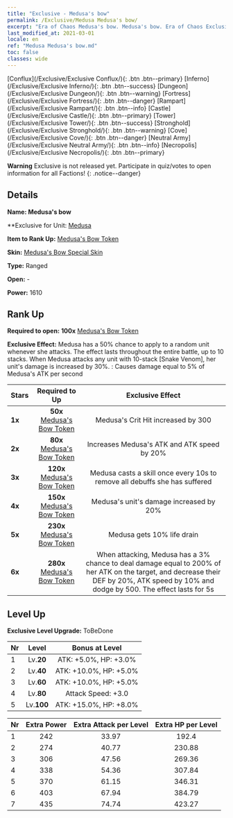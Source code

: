 ```yaml
---
title: "Exclusive - Medusa's bow"
permalink: /Exclusive/Medusa Medusa's bow/
excerpt: "Era of Chaos Medusa's bow. Medusa's bow. Era of Chaos Exclusive Medusa's bow. Medusa Exclusive."
last_modified_at: 2021-03-01
locale: en
ref: "Medusa Medusa's bow.md"
toc: false
classes: wide
---
```

 [Conflux](/Exclusive/Exclusive Conflux/){: .btn .btn--primary} [Inferno](/Exclusive/Exclusive Inferno/){: .btn .btn--success} [Dungeon](/Exclusive/Exclusive Dungeon/){: .btn .btn--warning} [Fortress](/Exclusive/Exclusive Fortress/){: .btn .btn--danger} [Rampart](/Exclusive/Exclusive Rampart/){: .btn .btn--info} [Castle](/Exclusive/Exclusive Castle/){: .btn .btn--primary} [Tower](/Exclusive/Exclusive Tower/){: .btn .btn--success} [Stronghold](/Exclusive/Exclusive Stronghold/){: .btn .btn--warning} [Cove](/Exclusive/Exclusive Cove/){: .btn .btn--danger} [Neutral Army](/Exclusive/Exclusive Neutral Army/){: .btn .btn--info} [Necropolis](/Exclusive/Exclusive Necropolis/){: .btn .btn--primary} 

**Warning** Exclusive is not released yet. Participate in quiz/votes to open information for all Factions!
{: .notice--danger}

## Details
 **Name: Medusa's bow** 

 **Exclusive for Unit: [Medusa](/units/Medusa/) 

 **Item to Rank Up:** [Medusa's Bow Token](/Items/con_101/)

 **Skin:** [Medusa's Bow Special Skin](/Items/con_495/)

 **Type:** Ranged

 **Open:** -

 **Power:** 1610

## Rank Up
 **Required to open:** **100x** [Medusa's Bow Token](/Items/con_101/)

 **Exclusive Effect:** Medusa has a 50% chance to apply <Snake Venom> to a random unit whenever she attacks. The effect lasts throughout the entire battle, up to 10 stacks. When Medusa attacks any unit with 10-stack [Snake Venom], her unit's damage is increased by 30%. <Snake Venom>: Causes damage equal to 5% of Medusa's ATK per second

  |     Stars    |  Required to Up | Exclusive Effect | 
  |:-------------|:---------------:|:---------------:|
  | **1x** <i class="fas fa-star"/> | **50x** [Medusa's Bow Token](/Items/con_101/) | Medusa's Crit Hit increased by 300 |
  | **2x** <i class="fas fa-star"/> | **80x** [Medusa's Bow Token](/Items/con_101/) | Increases Medusa's ATK and ATK speed by 20% |
  | **3x** <i class="fas fa-star"/> | **120x** [Medusa's Bow Token](/Items/con_101/) | <Slough> Medusa casts a skill once every 10s to remove all debuffs she has suffered |
  | **4x** <i class="fas fa-star"/> | **150x** [Medusa's Bow Token](/Items/con_101/) | Medusa's unit's damage increased by 20% |
  | **5x** <i class="fas fa-star"/> | **230x** [Medusa's Bow Token](/Items/con_101/) | Medusa gets 10% life drain |
  | **6x** <i class="fas fa-star"/> | **280x** [Medusa's Bow Token](/Items/con_101/) | <Throat Seal> When attacking, Medusa has a 3% chance to deal damage equal to 200% of her ATK on the target, and decrease their DEF by 20%, ATK speed by 10% and dodge by 500. The effect lasts for 5s |


## Level Up
 **Exclusive Level Upgrade:** ToBeDone

  |  Nr  |   Level  | Bonus at Level |
  |:-----|:--------:|:--------------:|
  | 1 | Lv.**20** | ATK: +5.0%, HP: +3.0% |
  | 2 | Lv.**40** | ATK: +10.0%, HP: +5.0% |
  | 3 | Lv.**60** | ATK: +10.0%, HP: +5.0% |
  | 4 | Lv.**80** | Attack Speed: +3.0 |
  | 5 | Lv.**100** | ATK: +15.0%, HP: +8.0% |


  |  Nr  |  Extra Power | Extra Attack per Level | Extra HP per Level |
  |:-----|:--------:|:--------:|:--------:|
  | 1 | 242 | 33.97 | 192.4 |
  | 2 | 274 | 40.77 | 230.88 |
  | 3 | 306 | 47.56 | 269.36 |
  | 4 | 338 | 54.36 | 307.84 |
  | 5 | 370 | 61.15 | 346.31 |
  | 6 | 403 | 67.94 | 384.79 |
  | 7 | 435 | 74.74 | 423.27 |


